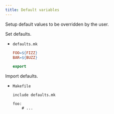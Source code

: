 ```yaml
---
title: Default variables
---
```


Setup default values to be overridden by the user.


Set defaults.

- `defaults.mk`
    ```mk
    FOO=${FIZZ}
    BAR=${BUZZ}

    export
    ```

Import defaults.

- `Makefile`
    ```make
    include defaults.mk
    
    foo:
        # ...
    ```
